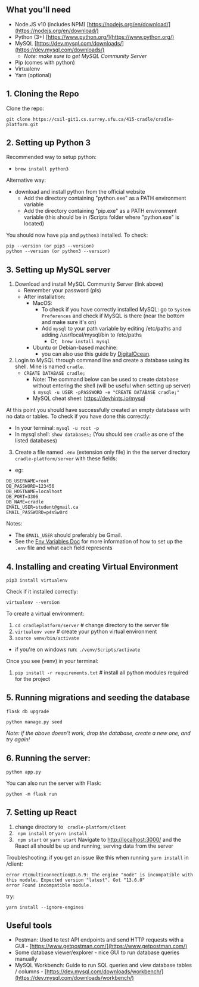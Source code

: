 ## What you'll need 

* Node.JS v10 (includes NPM) [https://nodejs.org/en/download/](https://nodejs.org/en/download/)
* Python (3+) [https://www.python.org/](https://www.python.org/)
* MySQL [https://dev.mysql.com/downloads/](https://dev.mysql.com/downloads/)
	* _Note: make sure to get MySQL Community Server_ 
* Pip (comes with python)
* Virtualenv 
* Yarn (optional)

## 1. Cloning the Repo

Clone the repo:
```
git clone https://csil-git1.cs.surrey.sfu.ca/415-cradle/cradle-platform.git
```

## 2. Setting up Python 3
Recommended way to setup python:
* ```brew install python3```

Alternative way:
* download and install python from the official website
	* Add the directory containing "python.exe" as a PATH environment variable
	* Add the directory containing "pip.exe" as a PATH environment variable (this should be in /Scripts folder where "python.exe" is located)

You should now have `pip` and `python3` installed. To check:
```
pip --version (or pip3 --version)
python --version (or python3 --version)
```

## 3. Setting up MySQL server

1. Download and install MySQL Community Server (link above) 
	* Remember your password (pls)
	* After installation:
		* MacOS:
			* To check if you have correctly installed MySQL: go to `System Preferences` and check if MySQL is there (near the bottom and make sure it's on) 
			* Add `mysql` to your path variable by editing /etc/paths and adding /usr/local/mysql/bin to /etc/paths
				* Or,  ``` brew install mysql```
		* Ubuntu or Debian-based machine:
			* you can also use this guide by [DigitalOcean](https://www.digitalocean.com/community/tutorials/how-to-install-mysql-on-ubuntu-18-04).
2. Login to MySQL through command line and create a database using its shell. Mine is named `cradle`.
	* ``` CREATE DATABASE cradle; ```
		*  Note: The command below can be used to create database without entering the shell (will be useful when setting up server) ```$ mysql -u USER -pPASSWORD -e "CREATE DATABASE cradle;"```
	  * MySQL cheat sheet: https://devhints.io/mysql

At this point you should have successfully created an empty database with no data or tables. To check if you have done this correctly:
* In your terminal: ```mysql -u root -p ```
* In mysql shell: ```show databases;```  (You should see `cradle` as one of the listed databases)

3. Create a file named `.env` (extension only file) in the the server directory `cradle-platform/server` with these fields:
* eg: 
```
DB_USERNAME=root
DB_PASSWORD=123456
DB_HOSTNAME=localhost
DB_PORT=3306
DB_NAME=cradle
EMAIL_USER=student@gmail.ca
EMAIL_PASSWORD=p4sSw0rd
```
Notes:
- The `EMAIL_USER` should preferably be Gmail.
- See the [Env Variables Doc](https://csil-git1.cs.surrey.sfu.ca/415-cradle/cradle-platform/-/wikis/Env-Variables-Doc) for more information of how to set up the `.env` file and what each field represents

## 4. Installing and creating Virtual Environment
```
pip3 install virtualenv
```
Check if it installed correctly:
```
virtualenv --version
```
 
 To create a virtual environment:
 1. ```cd cradleplatform/server``` # change directory to the server file
 2. ```virtualenv venv``` # create your python virtual environment
 3. ```source venv/bin/activate```
 * if you're on windows run: ```./venv/Scripts/activate```

Once you see (venv) in your terminal:
1. ```pip install -r requirements.txt``` # install all python modules required for the project

## 5. Running migrations and seeding the database
```
flask db upgrade
```
```
python manage.py seed
```
_Note: if the above doesn't work, drop the database, create a new one, and try again!_

## 6. Running the server:
```
python app.py 
```
You can also run the server with Flask:
```
python -m flask run
```

## 7. Setting up React
1. change directory to ``` cradle-platform/client```
2. ``` npm install``` or ```yarn install```
3. ``` npm start``` or ```yarn start```
Navigate to [http://localhost:3000/](http://localhost:3000/) and the React all should be up and running, serving data from the server

Troubleshooting:
if you get an issue like this when running ```yarn install``` in /client: 
```
error rtcmulticonnection@3.6.9: The engine "node" is incompatible with this module. Expected version "latest". Got "13.6.0"  
error Found incompatible module.
```
try:
```
yarn install --ignore-engines
```
## Useful tools

*   Postman: Used to test API endpoints and send HTTP requests with a GUI - [https://www.getpostman.com/](https://www.getpostman.com/)
*   Some database viewer/explorer - nice GUI to run database queries manually
*   MySQL Workbench: Guide to run SQL queries and view database tables / columns - [https://dev.mysql.com/downloads/workbench/](https://dev.mysql.com/downloads/workbench/)